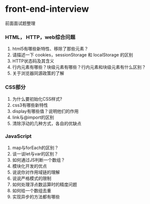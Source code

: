 # front-end-interview
前面面试题整理

### HTML， HTTP，web综合问题
1. html5有哪些新特性、移除了那些元素？
2. 请描述一下 cookies，sessionStorage 和 localStorage 的区别
3. HTTP状态码及其含义
4. 行内元素有哪些？块级元素有哪些？行内元素和块级元素有什么区别？
5. 关于浏览器同源政策的了解

### CSS部分
1. 为什么要初始化CSS样式?
2. css3有哪些新特性
3. display有哪些值？说明他们的作用
4. link与@import的区别
5. 清除浮动的几种方式，各自的优缺点

### JavaScript
1. map与forEach的区别？
2. 谈一谈let与var的区别？
3. 如何通过JS判断一个数组？
4. 模块化开发的优点
5. 说说你对作用域链的理解
6. 说说严格模式的限制
7. 如何处理浮点数运算时的精度问题
8. 如何给一个数组去重
9. 实现异步的方法都有哪些
